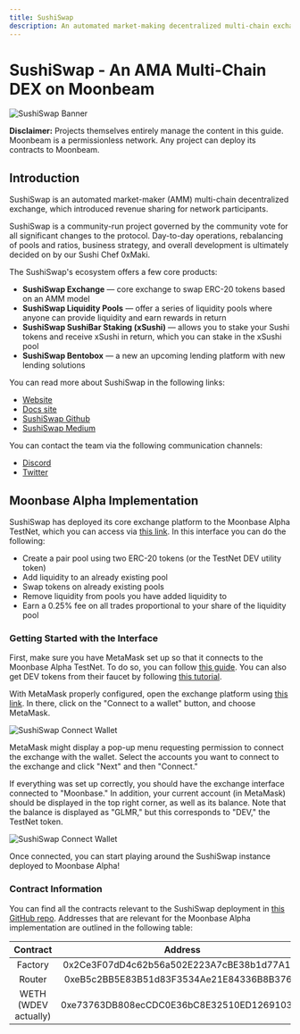 ```yaml
---
title: SushiSwap
description: An automated market-making decentralized multi-chain exchange on Moonbeam
---
```


# SushiSwap - An AMA Multi-Chain DEX on Moonbeam

![SushiSwap Banner](../images/sushiswap/dapps-sushiswap-banner.png)

**Disclaimer:** Projects themselves entirely manage the content in this guide. Moonbeam is a permissionless network. Any project can deploy its contracts to Moonbeam.

## Introduction

SushiSwap is an automated market-maker (AMM) multi-chain decentralized exchange, which introduced revenue sharing for network participants.

SushiSwap is a community-run project governed by the community vote for all significant changes to the protocol. Day-to-day operations, rebalancing of pools and ratios, business strategy, and overall development is ultimately decided on by our Sushi Chef 0xMaki.

The SushiSwap's ecosystem offers a few core products:

 - **SushiSwap Exchange** — core exchange to swap ERC-20 tokens based on an AMM model
 - **SushiSwap Liquidity Pools** — offer a series of liquidity pools where anyone can provide liquidity and earn rewards in return
 - **SushiSwap SushiBar Staking (xSushi)** — allows you to stake your Sushi tokens and receive xSushi in return, which you can stake in the xSushi pool
 - **SushiSwap Bentobox** — a new an upcoming lending platform with new lending solutions

You can read more about SushiSwap in the following links:

 - [Website](https://sushi.com/)
 - [Docs site](https://docs.sushi.com/)
 - [SushiSwap Github](https://github.com/sushiswap)
 - [SushiSwap Medium](https://sushiswapchef.medium.com/)

You can contact the team via the following communication channels:

 - [Discord](https://discord.gg/NVPXN4e)
 - [Twitter](https://twitter.com/sushiswap)

## Moonbase Alpha Implementation

SushiSwap has deployed its core exchange platform to the Moonbase Alpha TestNet, which you can access via [this link](https://staging.sushi.com/). In this interface you can do the following:

 - Create a pair pool using two ERC-20 tokens (or the TestNet DEV utility token)
 - Add liquidity to an already existing pool
 - Swap tokens on already existing pools
 - Remove liquidity from pools you have added liquidity to
 - Earn a 0.25% fee on all trades proportional to your share of the liquidity pool

### Getting Started with the Interface

First, make sure you have MetaMask set up so that it connects to the Moonbase Alpha TestNet. To do so, you can follow [this guide](/tokens/connect/metamask/). You can also get DEV tokens from their faucet by following [this tutorial](/builders/get-started/moonbase/#get-tokens/).

With MetaMask properly configured, open the exchange platform using [this link](https://staging.sushi.com/). In there, click on the "Connect to a wallet" button, and choose MetaMask.

![SushiSwap Connect Wallet](../images/sushiswap/dapps-sushiswap-1.png)

MetaMask might display a pop-up menu requesting permission to connect the exchange with the wallet. Select the accounts you want to connect to the exchange and click "Next" and then "Connect." 

If everything was set up correctly, you should have the exchange interface connected to "Moonbase." In addition, your current account (in MetaMask) should be displayed in the top right corner, as well as its balance. Note that the balance is displayed as "GLMR," but this corresponds to "DEV," the TestNet token.

![SushiSwap Connect Wallet](../images/sushiswap/dapps-sushiswap-2.png)

Once connected, you can start playing around the SushiSwap instance deployed to Moonbase Alpha!

### Contract Information

You can find all the contracts relevant to the SushiSwap deployment in [this GitHub repo](https://github.com/sushiswap/sushiswap). Addresses that are relevant for the Moonbase Alpha implementation are outlined in the following table:

|       Contract       |                  Address                   |
| :------------------: | :----------------------------------------: |
|       Factory        | 0x2Ce3F07dD4c62b56a502E223A7cBE38b1d77A1b5 |
|        Router        | 0xeB5c2BB5E83B51d83F3534Ae21E84336B8B376ef |
| WETH (WDEV actually) | 0xe73763DB808ecCDC0E36bC8E32510ED126910394 |
